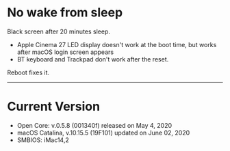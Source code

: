 # No wake from sleep

Black screen after 20 minutes sleep.

- Apple Cinema 27 LED display doesn't work at the boot time, but works after macOS login screen appears
- BT keyboard and Trackpad don't work after the reset. 

Reboot fixes it.

---

# Current Version

- Open Core: v.0.5.8 (001340f) released on May 4, 2020
- macOS Catalina, v.10.15.5 (19F101) updated on June 02, 2020
- SMBIOS: iMac14,2
